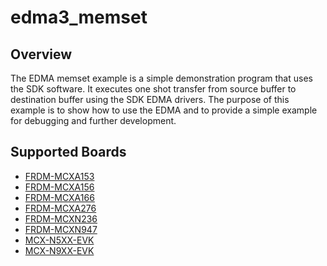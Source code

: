 # edma3_memset

## Overview
The EDMA memset example is a simple demonstration program that uses the SDK software.
It executes one shot transfer from source buffer to destination buffer using the SDK EDMA drivers.
The purpose of this example is to show how to use the EDMA and to provide a simple example for
debugging and further development.

## Supported Boards
- [FRDM-MCXA153](../../../_boards/frdmmcxa153/driver_examples/edma3/memset/example_board_readme.md)
- [FRDM-MCXA156](../../../_boards/frdmmcxa156/driver_examples/edma3/memset/example_board_readme.md)
- [FRDM-MCXA166](../../../_boards/frdmmcxa166/driver_examples/edma3/memset/example_board_readme.md)
- [FRDM-MCXA276](../../../_boards/frdmmcxa276/driver_examples/edma3/memset/example_board_readme.md)
- [FRDM-MCXN236](../../../_boards/frdmmcxn236/driver_examples/edma3/memset/example_board_readme.md)
- [FRDM-MCXN947](../../../_boards/frdmmcxn947/driver_examples/edma3/memset/example_board_readme.md)
- [MCX-N5XX-EVK](../../../_boards/mcxn5xxevk/driver_examples/edma3/memset/example_board_readme.md)
- [MCX-N9XX-EVK](../../../_boards/mcxn9xxevk/driver_examples/edma3/memset/example_board_readme.md)
